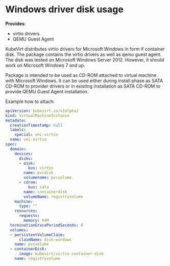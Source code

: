 # Windows driver disk usage

**Provides**:

* virtio drivers
* QEMU Guest Agent

KubeVirt distributes virtio drivers for Microsoft Windows in form if container disk.
The package contains the virtio drivers as well as qemu guest agent.
The disk was tested on Microsoft Windows Server 2012. However, it should work on
Microsoft Windows 7 and up.

Package is intended to be used as CD-ROM attached to virtual machine with Microsoft Windows.
It can be used either during install phase as SATA CD-ROM to provider drivers or
in existing installation as SATA CD-ROM to provide QEMU Guest Agent installation.

Example how to attach:

```yaml
apiVersion: kubevirt.io/v1alpha2
kind: VirtualMachineInstance
metadata:
  creationTimestamp: null
  labels:
    special: vmi-virtio
  name: vmi-virtio
spec:
  domain:
    devices:
      disks:
      - disk:
          bus: virtio
        name: pvcdisk
        volumename: pvcvolume
      - cdrom:
          bus: sata
        name: containerdisk
        volumeName: registryvolume
    machine:
      type: ""
    resources:
      requests:
        memory: 64M
  terminationGracePeriodSeconds: 0
  volumes:
  - persistentVolumeClaim:
      claimName: disk-windows
    name: pvcvolume
  - containerDisk:
      image: kubevirt/virtio-container-disk
    name: registryvolume
```
